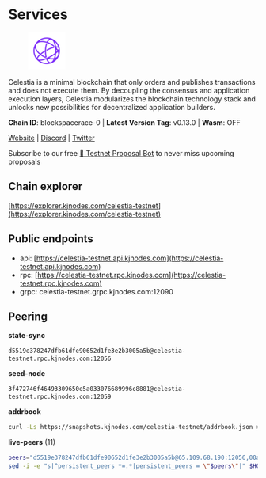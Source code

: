 # Services

<figure><img src="https://raw.githubusercontent.com/kj89/cosmos-images/main/logos/celestia.png" alt=""><figcaption></figcaption></figure>

Celestia is a minimal blockchain that only orders and publishes transactions and  does not execute them. By decoupling the consensus and application execution layers,  Celestia modularizes the blockchain technology stack and unlocks new possibilities  for decentralized application builders.

**Chain ID**: blockspacerace-0 | **Latest Version Tag**: v0.13.0 | **Wasm**: OFF

[Website](https://celestia.org) | [Discord](https://discord.gg/celestiacommunity) | [Twitter](https://twitter.com/CelestiaOrg)



Subscribe to our free [🤖 Testnet Proposal Bot](https://t.me/kjnodes_testnet_proposal_bot) to never miss upcoming proposals


## Chain explorer
[https://explorer.kjnodes.com/celestia-testnet](https://explorer.kjnodes.com/celestia-testnet)

## Public endpoints

* api: [https://celestia-testnet.api.kjnodes.com](https://celestia-testnet.api.kjnodes.com)
* rpc: [https://celestia-testnet.rpc.kjnodes.com](https://celestia-testnet.rpc.kjnodes.com)
* grpc: celestia-testnet.grpc.kjnodes.com:12090

## Peering

**state-sync**

```text
d5519e378247dfb61dfe90652d1fe3e2b3005a5b@celestia-testnet.rpc.kjnodes.com:12056
```

**seed-node**

```text
3f472746f46493309650e5a033076689996c8881@celestia-testnet.rpc.kjnodes.com:12059
```

**addrbook**
```bash
curl -Ls https://snapshots.kjnodes.com/celestia-testnet/addrbook.json > $HOME/.celestia-app/config/addrbook.json
```

**live-peers** (11)
```bash
peers="d5519e378247dfb61dfe90652d1fe3e2b3005a5b@65.109.68.190:12056,00a7e4228936c514fa7e9df6466ddad0d08cbef2@18.191.143.132:31380,62f6abc162db99389f13a1cdf1abaeb6efb647a7@35.210.78.75:26656,6c73374cb78a543e2dd3eb218c29386392da2cf5@35.210.99.77:26656,0aaea869d3c651143114f8e9529da72e40fe0828@46.4.5.45:11656,a20a5f47307049619d2fe689f3c33f1f7ab9470c@162.55.245.144:2130,2b9c71541bb54d13e887b9ec6ff88bf09ea4c4a3@138.197.134.254:26656,de36dc2bc32ecaacafb213d173f6218f93ebb306@144.76.105.14:26656,60e771182358034b4ce475b7a0d8d48734aa9dc8@85.190.134.34:26656,7a89c8c63ee0a305d236eabb435ea54f1c08d3dd@125.143.190.194:17002,dc76534dfede17c47ec162fce0937b446a627820@206.189.92.202:26656"
sed -i -e "s|^persistent_peers *=.*|persistent_peers = \"$peers\"|" $HOME/.celestia-app/config/config.toml
```
